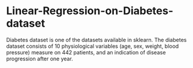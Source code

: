 # Linear-Regression-on-Diabetes-dataset
Diabetes dataset is one of the datasets available in sklearn. The diabetes dataset consists of 10 physiological variables (age, sex, weight, blood pressure) measure on 442 patients, and an indication of disease progression after one year.
